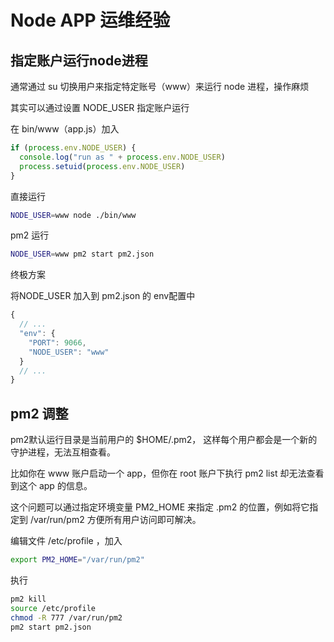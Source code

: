 # Node APP 运维经验

## 指定账户运行node进程

通常通过 su 切换用户来指定特定账号（www）来运行 node 进程，操作麻烦

其实可以通过设置 NODE_USER 指定账户运行

在 bin/www（app.js）加入

``` js
if (process.env.NODE_USER) {
  console.log("run as " + process.env.NODE_USER)
  process.setuid(process.env.NODE_USER)
}
```

直接运行

``` bash
NODE_USER=www node ./bin/www
```

pm2 运行

``` bash
NODE_USER=www pm2 start pm2.json
```

终极方案

将NODE_USER 加入到 pm2.json 的 env配置中

``` js
{
  // ...
  "env": {
    "PORT": 9066,
    "NODE_USER": "www"
  }
  // ...
}
```

## pm2 调整

pm2默认运行目录是当前用户的 $HOME/.pm2， 这样每个用户都会是一个新的守护进程，无法互相查看。

比如你在 www 账户启动一个 app，但你在 root 账户下执行 pm2 list 却无法查看到这个 app 的信息。

这个问题可以通过指定环境变量 PM2_HOME 来指定 .pm2 的位置，例如将它指定到 /var/run/pm2 方便所有用户访问即可解决。

编辑文件 /etc/profile ，加入

``` bash
export PM2_HOME="/var/run/pm2"
```

执行

``` bash
pm2 kill
source /etc/profile
chmod -R 777 /var/run/pm2
pm2 start pm2.json
```
